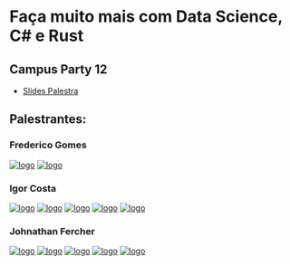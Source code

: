 # Faça muito mais com Data Science, C# e Rust

## Campus Party 12
* [Slides Palestra](campus_party.pdf)

## Palestrantes:

### Frederico Gomes
[![logo](https://cdn0.iconfinder.com/data/icons/social-23/100/social_linked_in-48.png)](https://www.linkedin.com/in/gomes-frederico/)
[![logo](https://cdn0.iconfinder.com/data/icons/typicons-2/24/social-github-circular-48.png)](https://github.com/freddgomes)

### Igor Costa
[![logo](https://cdn0.iconfinder.com/data/icons/social-23/100/social_linked_in-48.png)](https://www.linkedin.com/in/igor-s-costa/)
[![logo](https://cdn0.iconfinder.com/data/icons/typicons-2/24/social-github-circular-48.png)](https://github.com/igorscosta)
[![logo](https://cdn0.iconfinder.com/data/icons/social-23/100/social_facebook-48.png)](https://www.facebook.com/igorszcosta)
[![logo](https://cdn0.iconfinder.com/data/icons/social-23/100/social_medium-48.png)](https://medium.com/@igor_scosta)
[![logo](https://cdn0.iconfinder.com/data/icons/social-23/100/social_twitter-48.png)](https://twitter.com/igor_scosta)


### Johnathan Fercher
[![logo](https://cdn0.iconfinder.com/data/icons/social-23/100/social_linked_in-48.png)](https://www.linkedin.com/in/johnathan-fercher-da-rosa-79013491/)
[![logo](https://cdn0.iconfinder.com/data/icons/typicons-2/24/social-github-circular-48.png)](https://github.com/johnfercher)
[![logo](https://cdn0.iconfinder.com/data/icons/social-23/100/social_facebook-48.png)](https://www.facebook.com/johnathan.fercher)
[![logo](https://cdn0.iconfinder.com/data/icons/social-23/100/social_medium-48.png)](https://medium.com/@johnathanfercher)
[![logo](https://cdn0.iconfinder.com/data/icons/social-23/100/social_twitter-48.png)](https://twitter.com/john_fercher)

